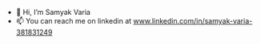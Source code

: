 - 👋 Hi, I’m Samyak Varia
- 📫 You can reach me on linkedin at www.linkedin.com/in/samyak-varia-381831249

<!---
Samyak008/Samyak008 is a ✨ special ✨ repository because its `README.md` (this file) appears on your GitHub profile.
You can click the Preview link to take a look at your changes.
--->
